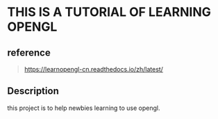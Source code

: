 # THIS IS A TUTORIAL OF LEARNING OPENGL

## reference
>https://learnopengl-cn.readthedocs.io/zh/latest/

## Description

this project is to help newbies learning to use opengl.
